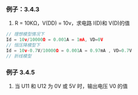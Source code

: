 ### 例子：3.4.3

1. R = 10KΩ，V(DD) = 10v，求电路 I(D)和 V(D)的值

```js
// 理想模型情况下
Id = 10v/10000Ω = 0.001A = 1mA, VD=0V
// 恒压降模型下
Id = 10v-0.7V/10000Ω = 0.001A = 0.97mA , VD=0.7V
// 折线模型
```

### 例子 3.4.5

1. 当 U11 和 U12 为 0V 或 5V 时，输出电压 V0 的值
